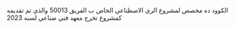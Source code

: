 الكوود ده مخصص لمشروع الري الاصطناعي الخاص ب الفريق 50013  والذي تم تقديمه كمشروع تخرج معهد فني صناعي لسنه 2023
